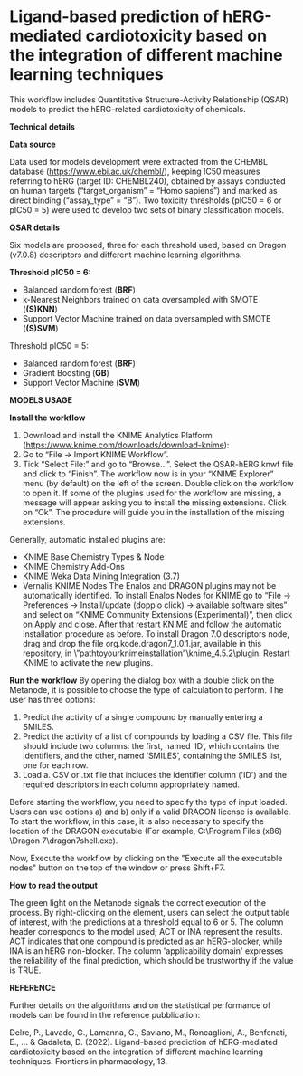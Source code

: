 # Ligand-based prediction of hERG-mediated cardiotoxicity based on the integration of different machine learning techniques

This workflow includes Quantitative Structure-Activity Relationship (QSAR) models to predict the hERG-related cardiotoxicity of chemicals.

**Technical details**

**Data source**

Data used for models development were extracted from the CHEMBL database (https://www.ebi.ac.uk/chembl/), keeping IC50 measures referring to hERG (target ID: CHEMBL240), obtained by assays conducted on human targets (“target_organism” = “Homo sapiens”) and marked as direct binding (“assay_type” = “B”). Two toxicity thresholds (pIC50 = 6 or pIC50 = 5) were used to develop two sets of binary classification models.

**QSAR details**

Six models are proposed, three for each threshold used, based on Dragon (v7.0.8) descriptors and different machine learning algorithms. 

**Threshold pIC50 = 6:**
-	Balanced random forest (**BRF**)
-	k-Nearest Neighbors trained on data oversampled with SMOTE (**(S)KNN**)
-	Support Vector Machine trained on data oversampled with SMOTE (**(S)SVM**) 

Threshold pIC50 = 5:
-	Balanced random forest (**BRF**)
-	Gradient Boosting (**GB**)
-	Support Vector Machine (**SVM**)

**MODELS USAGE**

**Install the workflow**

1)	Download and install the KNIME Analytics Platform (https://www.knime.com/downloads/download-knime):   
2)	Go to “File -> Import KNIME Workflow”.
3)	Tick “Select File:” and go to “Browse…”. Select the QSAR-hERG.knwf file and click to “Finish”.
The workflow now is in your “KNIME Explorer” menu (by default) on the left of the screen. Double click on the workflow to open it.
If some of the plugins used for the workflow are missing, a message will appear asking you to install the missing extensions. Click on “Ok”. The procedure will guide you in the installation of the missing extensions. 

Generally, automatic installed plugins are:
-	KNIME Base Chemistry Types & Node
-	KNIME Chemistry Add-Ons
-	KNIME Weka Data Mining Integration (3.7)
-	Vernalis KNIME Nodes
The Enalos and DRAGON plugins may not be automatically identified.
To install Enalos Nodes for KNIME go to “File -> Preferences -> Install/update (doppio click) -> available software sites” and select on “KNIME Community Extensions (Experimental)”, then click on Apply and close.  After that restart KNIME and follow the automatic installation procedure as before.
To install Dragon 7.0 descriptors node, drag and drop the file org.kode.dragon7_1.0.1.jar, available in this repository, in \”pathtoyourknimeinstallation”\knime_4.5.2\plugin.
 Restart KNIME to activate the new plugins.
 
 **Run the workflow**
 By opening the dialog box with a double click on the Metanode, it is possible to choose the type of calculation to perform.
The user has three options:
1)  Predict the activity of a single compound by manually entering a SMILES.
2)	Predict the activity of a list of compounds by loading a CSV file. This file should include two columns: the first, named ‘ID’, which contains the identifiers, and the other, named ‘SMILES’, containing the SMILES list, one for each row.
3)	Load a. CSV or .txt file that includes the identifier column ('ID') and the required descriptors in each column appropriately named.

Before starting the workflow, you need to specify the type of input loaded. Users can use options a) and b) only if a valid DRAGON license is available. To start the workflow, in this case, it is also necessary to specify the location of the DRAGON executable (For example, C:\Program Files (x86) \Dragon 7\dragon7shell.exe). 

Now, Execute the workflow by clicking on the "Execute all the executable nodes" button on the top of the window or press Shift+F7. 

**How to read the output**

The green light on the Metanode signals the correct execution of the process. By right-clicking on the element, users can select the output table of interest, with the predictions at a threshold equal to 6 or 5. The column header corresponds to the model used; ACT or INA represent the results. ACT indicates that one compound is predicted as an hERG-blocker, while INA is an hERG non-blocker. The column 'applicability domain' expresses the reliability of the final prediction, which should be trustworthy if the value is TRUE.

**REFERENCE**

Further details on the algorithms and on the statistical performance of models can be found in the reference pubblication:

Delre, P., Lavado, G., Lamanna, G., Saviano, M., Roncaglioni, A., Benfenati, E., ... & Gadaleta, D. (2022). Ligand-based prediction of hERG-mediated cardiotoxicity based on the integration of different machine learning techniques. Frontiers in pharmacology, 13.
